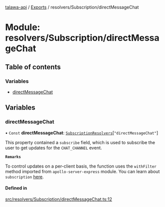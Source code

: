 [talawa-api](../README.md) / [Exports](../modules.md) / resolvers/Subscription/directMessageChat

# Module: resolvers/Subscription/directMessageChat

## Table of contents

### Variables

- [directMessageChat](resolvers_Subscription_directMessageChat.md#directmessagechat)

## Variables

### directMessageChat

• `Const` **directMessageChat**: [`SubscriptionResolvers`](types_generatedGraphQLTypes.md#subscriptionresolvers)[``"directMessageChat"``]

This property contained a `subscribe` field, which is used to subscribe
the user to get updates for the `CHAT_CHANNEL` event.

**`Remarks`**

To control updates on a per-client basis, the function uses the `withFilter`
method imported from `apollo-server-express` module.
You can learn about `subscription` [here](https://www.apollographql.com/docs/apollo-server/data/subscriptions/).

#### Defined in

[src/resolvers/Subscription/directMessageChat.ts:12](https://github.com/PalisadoesFoundation/talawa-api/blob/ae7aa4f/src/resolvers/Subscription/directMessageChat.ts#L12)
